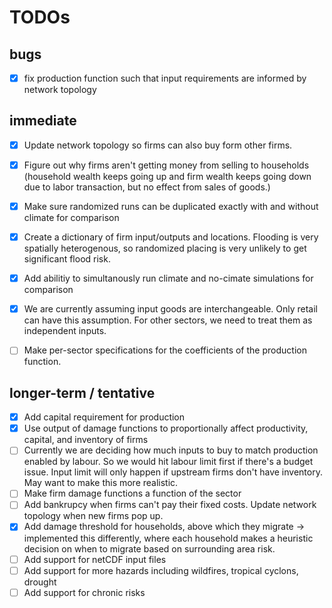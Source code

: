 # TODOs

## bugs
- [x] fix production function such that input requirements are informed by network topology 

## immediate 
- [x] Update network topology so firms can also buy form other firms. 
- [x] Figure out why firms aren't getting money from selling to households (household wealth keeps going up and firm wealth keeps going down due to labor transaction, but no effect from sales of goods.)
- [x] Make sure randomized runs can be duplicated exactly with and without climate for comparison
- [x] Create a dictionary of firm input/outputs and locations. Flooding is very spatially heterogenous, so randomized placing is very unlikely to get significant flood risk. 
- [x] Add abilitiy to simultanously run climate and no-cimate simulations for comparison
- [x] We are currently assuming input goods are interchangeable. Only retail can have this assumption. For other sectors, we need to treat them as independent inputs. 
- [ ] Make per-sector specifications for the coefficients of the production function.


## longer-term / tentative
- [x] Add capital requirement for production
- [x] Use output of damage functions to proportionally affect productivity, capital, and inventory of firms 
- [ ] Currently we are deciding how much inputs to buy to match production enabled by labour. So we would hit labour limit first if there's a budget issue. Input limit will only happen if upstream firms don't have inventory. May want to make this more realistic. 
- [ ] Make firm damage functions a function of the sector
- [ ] Add bankrupcy when firms can't pay their fixed costs. Update network topology when new firms pop up.
- [x] Add damage threshold for households, above which they migrate -> implemented this differently, where each household makes a heuristic decision on when to migrate based on surrounding area risk.
- [ ] Add support for netCDF input files
- [ ] Add support for more hazards including wildfires, tropical cyclons, drought
- [ ] Add support for chronic risks